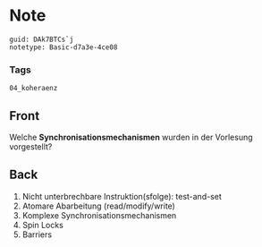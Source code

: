 # Note
```
guid: DAk7BTCs`j
notetype: Basic-d7a3e-4ce08
```

### Tags
```
04_koheraenz
```

## Front
Welche <strong>Synchronisationsmechanismen</strong> wurden in der
Vorlesung vorgestellt?

## Back
<ol>
  <li>Nicht unterbrechbare Instruktion(sfolge): test-and-set
  <li>Atomare Abarbeitung (read/modify/write)
  <li>Komplexe Synchronisationsmechanismen
  <li>Spin Locks
  <li>Barriers
</ol>
